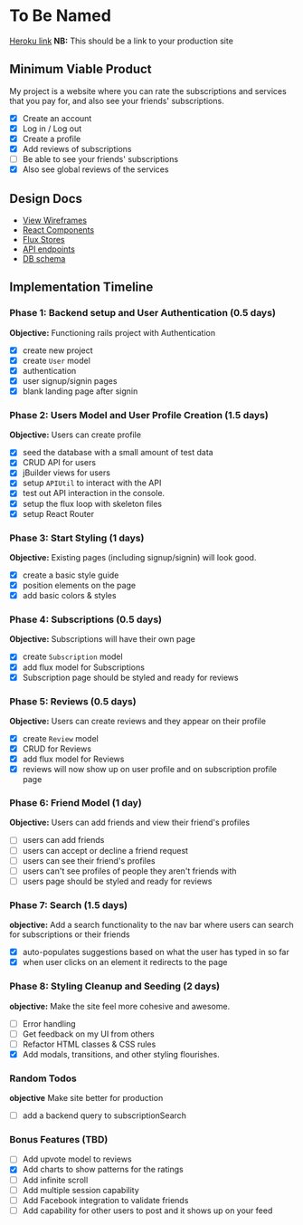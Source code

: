 # To Be Named

[Heroku link][heroku] **NB:** This should be a link to your production site

[heroku]: http://www.herokuapp.com

## Minimum Viable Product

My project is a website where you can rate the subscriptions and services that
you pay for, and also see your friends' subscriptions.

<!-- This is a Markdown checklist. Use it to keep track of your
progress. Put an x between the brackets for a checkmark: [x] -->

- [x] Create an account
- [x] Log in / Log out
- [x] Create a profile
- [x] Add reviews of subscriptions
- [ ] Be able to see your friends' subscriptions
- [x] Also see global reviews of the services

## Design Docs
* [View Wireframes][views]
* [React Components][components]
* [Flux Stores][stores]
* [API endpoints][api-endpoints]
* [DB schema][schema]

[views]: ./docs/views.md
[components]: ./docs/components.md
[stores]: ./docs/stores.md
[api-endpoints]: ./docs/api-endpoints.md
[schema]: ./docs/schema.md

## Implementation Timeline

### Phase 1: Backend setup and User Authentication (0.5 days)

**Objective:** Functioning rails project with Authentication

- [x] create new project
- [x] create `User` model
- [x] authentication
- [x] user signup/signin pages
- [x] blank landing page after signin

### Phase 2: Users Model and User Profile Creation (1.5 days)

**Objective:** Users can create profile

- [x] seed the database with a small amount of test data
- [x] CRUD API for users
- [x] jBuilder views for users
- [x] setup `APIUtil` to interact with the API
- [x] test out API interaction in the console.
- [x] setup the flux loop with skeleton files
- [x] setup React Router

### Phase 3: Start Styling (1 days)

**Objective:** Existing pages (including signup/signin) will look good.

- [x] create a basic style guide
- [x] position elements on the page
- [x] add basic colors & styles

### Phase 4: Subscriptions (0.5 days)

**Objective:** Subscriptions will have their own page

- [x] create `Subscription` model
- [x] add flux model for Subscriptions
- [x] Subscription page should be styled and ready for reviews

### Phase 5: Reviews (0.5 days)

**Objective:** Users can create reviews and they appear on their profile

- [x] create `Review` model
- [x] CRUD for Reviews
- [x] add flux model for Reviews
- [x] reviews will now show up on user profile and on subscription profile page

### Phase 6: Friend Model (1 day)

**Objective:** Users can add friends and view their friend's profiles

- [ ] users can add friends
- [ ] users can accept or decline a friend request
- [ ] users can see their friend's profiles
- [ ] users can't see profiles of people they aren't friends with
- [ ] users page should be styled and ready for reviews

### Phase 7: Search (1.5 days)

**objective:** Add a search functionality to the nav bar where users can search
for subscriptions or their friends

- [x] auto-populates suggestions based on what the user has typed in so far
- [x] when user clicks on an element it redirects to the page

### Phase 8: Styling Cleanup and Seeding (2 days)

**objective:** Make the site feel more cohesive and awesome.

- [ ] Error handling
- [ ] Get feedback on my UI from others
- [ ] Refactor HTML classes & CSS rules
- [x] Add modals, transitions, and other styling flourishes.

### Random Todos

**objective** Make site better for production

- [ ] add a backend query to subscriptionSearch

### Bonus Features (TBD)
- [ ] Add upvote model to reviews
- [x] Add charts to show patterns for the ratings
- [ ] Add infinite scroll
- [ ] Add multiple session capability
- [ ] Add Facebook integration to validate friends
- [ ] Add capability for other users to post and it shows up on your feed
